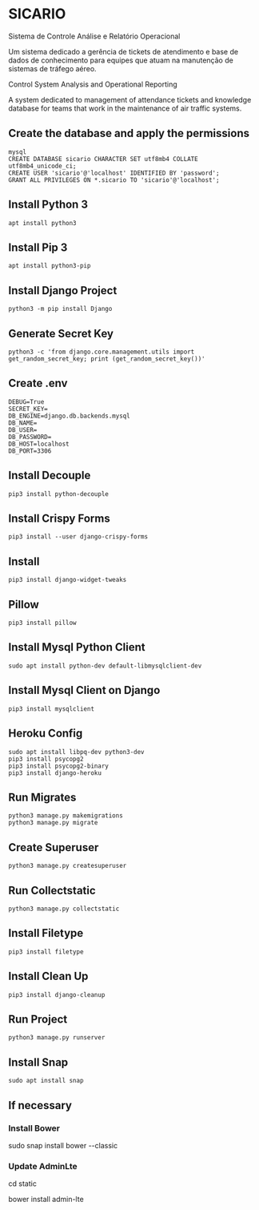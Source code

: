 # SICARIO
Sistema de Controle Análise e Relatório Operacional

Um sistema dedicado a gerência de tickets de atendimento e base de dados de conhecimento para equipes que atuam na manutenção de sistemas de tráfego aéreo.


Control System Analysis and Operational Reporting

A system dedicated to management of attendance tickets and knowledge database for teams that work in the maintenance of air traffic systems.

## Create the database and apply the permissions
```
mysql
CREATE DATABASE sicario CHARACTER SET utf8mb4 COLLATE utf8mb4_unicode_ci;
CREATE USER 'sicario'@'localhost' IDENTIFIED BY 'password';
GRANT ALL PRIVILEGES ON *.sicario TO 'sicario'@'localhost';
```

## Install Python 3
```
apt install python3
```

## Install Pip 3
```
apt install python3-pip
```

## Install Django Project
```
python3 -m pip install Django
```

## Generate Secret Key
```
python3 -c 'from django.core.management.utils import get_random_secret_key; print (get_random_secret_key())'
```

## Create .env
```
DEBUG=True
SECRET_KEY=
DB_ENGINE=django.db.backends.mysql
DB_NAME=
DB_USER=
DB_PASSWORD=
DB_HOST=localhost
DB_PORT=3306
```

## Install Decouple
```
pip3 install python-decouple
```

## Install Crispy Forms
```
pip3 install --user django-crispy-forms
```

## Install
```
pip3 install django-widget-tweaks
```

## Pillow
```
pip3 install pillow
```

## Install Mysql Python Client
```
sudo apt install python-dev default-libmysqlclient-dev
```

## Install Mysql Client on Django
```
pip3 install mysqlclient
```

## Heroku Config
```
sudo apt install libpq-dev python3-dev
pip3 install psycopg2
pip3 install psycopg2-binary
pip3 install django-heroku
```

## Run Migrates
```
python3 manage.py makemigrations
python3 manage.py migrate
```

## Create Superuser
```
python3 manage.py createsuperuser
```

## Run Collectstatic
```
python3 manage.py collectstatic
```

## Install Filetype
```
pip3 install filetype
```

## Install Clean Up
```
pip3 install django-cleanup
```

## Run Project
```
python3 manage.py runserver
```

## Install Snap
```
sudo apt install snap
```
## If necessary

### Install Bower
sudo snap install bower --classic

### Update AdminLte
cd static

bower install admin-lte

